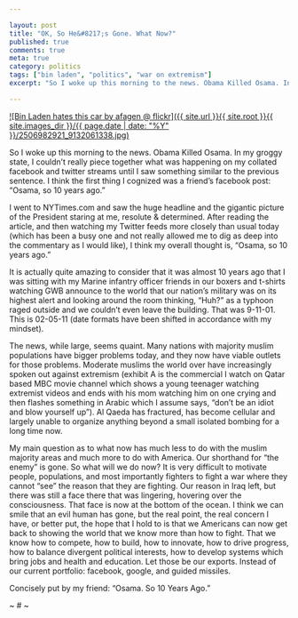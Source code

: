 ```yaml
---

layout: post
title: "OK, So He&#8217;s Gone. What Now?"
published: true
comments: true
meta: true
category: politics
tags: ["bin laden", "politics", "war on extremism"]
excerpt: "So I woke up this morning to the news. Obama Killed Osama. In my groggy state, I couldn't really piece together what was happening on my collated facebook and twitter streams until I saw something similar to the previous sentence. I think the first thing I cognized was a friend's facebook post: 'Osama, so 10 years ago.'"

---
```


[![Bin Laden hates this car by afagen @ flickr]({{ site.url }}{{ site.root }}{{ site.images_dir }}/{{ page.date | date: "%Y" }}/2506982921_9132061338.jpg)](http://www.flickr.com/photos/afagen/2506982921/)

So I woke up this morning to the news. Obama Killed Osama. In my groggy state, I couldn’t really piece together what was happening on my collated facebook and twitter streams until I saw something similar to the previous sentence. I think the first thing I cognized was a friend’s facebook post: “Osama, so 10 years ago.”


I went to NYTimes.com and saw the huge headline and the gigantic picture of the President staring at me, resolute & determined. After reading the article, and then watching my Twitter feeds more closely than usual today (which has been a busy one and not really allowed me to dig as deep into the commentary as I would like), I think my overall thought is, “Osama, so 10 years ago.”

It is actually quite amazing to consider that it was almost 10 years ago that I was sitting with my Marine infantry officer friends in our boxers and t-shirts watching GWB announce to the world that our nation’s military was on its highest alert and looking around the room thinking, “Huh?” as a typhoon raged outside and we couldn’t even leave the building. That was 9-11-01. This is 02-05-11 (date formats have been shifted in accordance with my mindset).

The news, while large, seems quaint. Many nations with majority muslim populations have bigger problems today, and they now have viable outlets for those problems. Moderate muslims the world over have increasingly spoken out against extremism (exhibit A is the commercial I watch on Qatar based MBC movie channel which shows a young teenager watching extremist videos and ends with his mom watching him on one crying and then flashes something in Arabic which I assume says, “don’t be an idiot and blow yourself up”). Al Qaeda has fractured, has become cellular and largely unable to organize anything beyond a small isolated bombing for a long time now.

My main question as to what now has much less to do with the muslim majority areas and much more to do with America. Our shorthand for “the enemy” is gone. So what will we do now? It is very difficult to motivate people, populations, and most importantly fighters to fight a war where they cannot “see” the reason that they are fighting. Our reason in Iraq left, but there was still a face there that was lingering, hovering over the consciousness. That face is now at the bottom of the ocean. I think we can smile that an evil human has gone, but the real point, the real concern I have, or better put, the hope that I hold to is that we Americans can now get back to showing the world that we know more than how to fight. That we know how to compete, how to build, how to innovate, how to drive progress, how to balance divergent political interests, how to develop systems which bring jobs and health and education. Let those be our exports. Instead of our current portfolio: facebook, google, and guided missiles.

Concisely put by my friend: “Osama. So 10 Years Ago.”

~ # ~